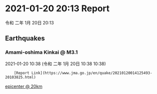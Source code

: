 # 2021-01-20 20:13 Report
令和 二年 1月 20日 20:13

## Earthquakes
### Amami-oshima Kinkai @ M3.1
2021-01-20 10:38 (令和 二年 1月 20日 10:38 10:38)
  
        [Report Link](https://www.jma.go.jp/en/quake/20210120014125493-20103825.html)  
[epicenter @ 20km](https://www.google.com/maps/place/28°18'00%22+130°00'00%22/@28.3,130,17z/data=!3m1!4b1!4m5!3m4!1s0x0:0x0!8m2!3d28.3!4d130)